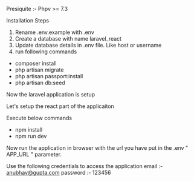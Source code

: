 Presiquite :- Phpv >= 7.3

Installation Steps

1. Rename .env.example with .env
2. Create a database with name laravel_react
3. Update  database details in .env file. Like host or username
4. run following commands

- composer install
- php artisan migrate
- php artisan passport:install
- php artisan db:seed

Now the laravel application is setup

Let's setup the react part of the applicaiton

Execute below commands
- npm install
- npm run dev

Now run the application in browser with the url you have put in the .env " APP_URL " parameter.

Use the following credentials to access the application
email :- anubhav@gupta.com
password :- 123456
